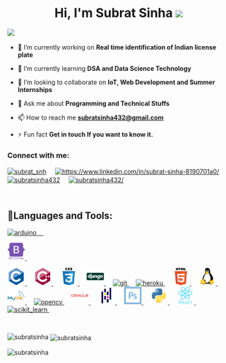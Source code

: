 

<!--
**subratsinha/subratsinha** is a ✨ _special_ ✨ repository because its `README.md` (this file) appears on your GitHub profile.

Here are some ideas to get you started:

- 🔭 I’m currently working on ...
- 🌱 I’m currently learning ...
- 👯 I’m looking to collaborate on ...
- 🤔 I’m looking for help with ...
- 💬 Ask me about ...
- 📫 How to reach me: ...
- 😄 Pronouns: ...
- ⚡ Fun fact: ...
-->


<h1 align="center">
  Hi, I'm Subrat Sinha
  <img src="https://media.giphy.com/media/hvRJCLFzcasrR4ia7z/giphy.gif" width="28">
</h1>

<!-- 
<h3 align="center">A Proactive learner, passionate about programming and technology</h3>
<p align="center"> -->

  <a href="https://github.com/DenverCoder1/readme-typing-svg"><img src="https://readme-typing-svg.herokuapp.com/?lines=A+Proactive+Learner;passionate+about+programming+and+technology;&font=Fira%20Code&center=true&width=440&height=45&color=406df7&vCenter=true&size=22"></a>
</p>

- 🔭 I’m currently working on **Real time identification of Indian license plate**

- 🌱 I’m currently learning **DSA and Data Science Technology**

- 👯 I’m looking to collaborate on **IoT, Web Development and Summer Internships**

- 💬 Ask me about **Programming and Technical Stuffs**

- 📫 How to reach me **subratsinha432@gmail.com**

- ⚡ Fun fact **Get in touch If you want to know it.**

<h3 align="left">Connect with me:</h3>
<p align="left">
  <a href="https://instagram.com/subrat_snh" target="blank"><img align="center" src="https://raw.githubusercontent.com/rahuldkjain/github-profile-readme-generator/master/src/images/icons/Social/instagram.svg" alt="subrat_snh" height="30" width="40" /></a>
   &nbsp;  &nbsp;
<a href="https://linkedin.com/in/https://www.linkedin.com/in/subrat-sinha-8190701a0/" target="blank"><img align="center" src="https://raw.githubusercontent.com/rahuldkjain/github-profile-readme-generator/master/src/images/icons/Social/linked-in-alt.svg" alt="https://www.linkedin.com/in/subrat-sinha-8190701a0/" height="30" width="40" /></a>
   &nbsp;  &nbsp;
  <a href="https://www.hackerrank.com/subratsinha432" target="blank"><img align="center" src="https://raw.githubusercontent.com/rahuldkjain/github-profile-readme-generator/master/src/images/icons/Social/hackerrank.svg" alt="subratsinha432" height="30" width="40" /></a>
   &nbsp;  &nbsp;
  <a href="https://www.leetcode.com/subratsinha432/" target="blank"><img align="center" src="https://raw.githubusercontent.com/rahuldkjain/github-profile-readme-generator/master/src/images/icons/Social/leet-code.svg" alt="subratsinha432/" height="30" width="40" /></a>
   &nbsp;  &nbsp;
  
</p>
&nbsp;


  ##  🚀Languages and Tools:
  
<p align="left"> <a href="https://www.arduino.cc/" target="_blank" rel="noreferrer"> <img src="https://cdn.worldvectorlogo.com/logos/arduino-1.svg" alt="arduino" width="40" height="40"/> </a> <a href="https://getbootstrap.com" target="_blank" rel="noreferrer">
   &nbsp;  &nbsp;

  <img src="https://raw.githubusercontent.com/devicons/devicon/master/icons/bootstrap/bootstrap-plain-wordmark.svg" alt="bootstrap" width="40" height="40"/> </a>
     &nbsp;  &nbsp;
  
  <a href="https://www.cprogramming.com/" target="_blank" rel="noreferrer">
    <img src="https://raw.githubusercontent.com/devicons/devicon/master/icons/c/c-original.svg" alt="c" width="40" height="40"/> </a> 
     &nbsp;  &nbsp;
  
  <a href="https://www.w3schools.com/cpp/" target="_blank" rel="noreferrer">
    <img src="https://raw.githubusercontent.com/devicons/devicon/master/icons/cplusplus/cplusplus-original.svg" alt="cplusplus" width="40" height="40"/> </a> 
     &nbsp;  &nbsp;
  
  <a href="https://www.w3schools.com/css/" target="_blank" rel="noreferrer">
    <img src="https://raw.githubusercontent.com/devicons/devicon/master/icons/css3/css3-original-wordmark.svg" alt="css3" width="40" height="40"/> </a>
     &nbsp;  &nbsp;
  
  <a href="https://www.djangoproject.com/" target="_blank" rel="noreferrer">
    <img src="https://raw.githubusercontent.com/devicons/devicon/master/icons/django/django-original.svg" alt="django" width="40" height="40"/> </a>
     &nbsp;  &nbsp;
  
  <a href="https://git-scm.com/" target="_blank" rel="noreferrer"> 
    <img src="https://www.vectorlogo.zone/logos/git-scm/git-scm-icon.svg" alt="git" width="40" height="40"/> </a>
     &nbsp;  &nbsp;
  
  <a href="https://heroku.com" target="_blank" rel="noreferrer"> 
    <img src="https://www.vectorlogo.zone/logos/heroku/heroku-icon.svg" alt="heroku" width="40" height="40"/> </a>
     &nbsp;  &nbsp;
  
  <a href="https://www.w3.org/html/" target="_blank" rel="noreferrer">
    <img src="https://raw.githubusercontent.com/devicons/devicon/master/icons/html5/html5-original-wordmark.svg" alt="html5" width="40" height="40"/> </a>
     &nbsp;  &nbsp;
  
  <a href="https://www.linux.org/" target="_blank" rel="noreferrer">
    <img src="https://raw.githubusercontent.com/devicons/devicon/master/icons/linux/linux-original.svg" alt="linux" width="40" height="40"/> </a>
     &nbsp;  &nbsp;
  
  <a href="https://www.mysql.com/" target="_blank" rel="noreferrer"> 
    <img src="https://raw.githubusercontent.com/devicons/devicon/master/icons/mysql/mysql-original-wordmark.svg" alt="mysql" width="40" height="40"/> </a>
     &nbsp;  &nbsp;
  
  <a href="https://opencv.org/" target="_blank" rel="noreferrer"> 
    <img src="https://www.vectorlogo.zone/logos/opencv/opencv-icon.svg" alt="opencv" width="40" height="40"/> 
  </a>
     &nbsp;  &nbsp;
  
  <a href="https://www.oracle.com/" target="_blank" rel="noreferrer">
    <img src="https://raw.githubusercontent.com/devicons/devicon/master/icons/oracle/oracle-original.svg" alt="oracle" width="40" height="40"/>
  </a> 
     &nbsp;  &nbsp;
  
  <a href="https://pandas.pydata.org/" target="_blank" rel="noreferrer">
<img src="https://raw.githubusercontent.com/devicons/devicon/2ae2a900d2f041da66e950e4d48052658d850630/icons/pandas/pandas-original.svg" alt="pandas" width="40" height="40"/>
  </a>
     &nbsp;  &nbsp;
  
  <a href="https://www.photoshop.com/en" target="_blank" rel="noreferrer">
    <img src="https://raw.githubusercontent.com/devicons/devicon/master/icons/photoshop/photoshop-line.svg" alt="photoshop" width="40" height="40"/>
  </a>
     &nbsp;  &nbsp;
  
  <a href="https://www.python.org" target="_blank" rel="noreferrer"> 
    <img src="https://raw.githubusercontent.com/devicons/devicon/master/icons/python/python-original.svg" alt="python" width="40" height="40"/>
  </a>
     &nbsp;  &nbsp;
  
  <a href="https://reactjs.org/" target="_blank" rel="noreferrer">
    <img src="https://raw.githubusercontent.com/devicons/devicon/master/icons/react/react-original-wordmark.svg" alt="react" width="40" height="40"/>
  </a> 
     &nbsp;  &nbsp;
  
  <a href="https://scikit-learn.org/" target="_blank" rel="noreferrer">
    <img src="https://upload.wikimedia.org/wikipedia/commons/0/05/Scikit_learn_logo_small.svg" alt="scikit_learn" width="40" height="40"/> 
  </a>
     &nbsp;  &nbsp;
</p>
   &nbsp;  &nbsp;
   
   
   

<p><img align="left" src="https://github-readme-stats.vercel.app/api/top-langs?username=subratsinha&show_icons=true&locale=en&layout=compact" alt="subratsinha" /></p>

<p>&nbsp;<img align="center" src="https://github-readme-stats.vercel.app/api?username=subratsinha&show_icons=true&locale=en" alt="subratsinha" /></p>

<p><img align="center" src="https://github-readme-streak-stats.herokuapp.com/?user=subratsinha&" alt="subratsinha" /></p>

